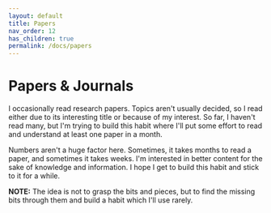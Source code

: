 ```yaml
---
layout: default
title: Papers
nav_order: 12
has_children: true
permalink: /docs/papers
---
```


# Papers & Journals

I occasionally read research papers. Topics aren't usually decided, so I read either due to its interesting title or because of my interest. So far, I haven't read many, but I'm trying to build this habit where I'll put some effort to read and understand at least one paper in a month.

Numbers aren't a huge factor here. Sometimes, it takes months to read a paper, and sometimes it takes weeks. I'm interested in better content for the sake of knowledge and information. I hope I get to build this habit and stick to it for a while.

__NOTE:__ The idea is not to grasp the bits and pieces, but to find the missing bits through them and build a habit which I'll use rarely.
